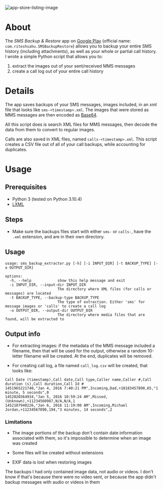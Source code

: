 ![app-store-listing-image](https://images-na.ssl-images-amazon.com/images/I/71VnjnwSr4L.png)

# About

The *SMS Backup & Restore* app on [Google Play](https://play.google.com/store/apps/details?id=com.riteshsahu.SMSBackupRestore&hl=en_US) (official name: `com.riteshsahu.SMSBackupRestore`) allows you to backup your entire SMS history (including attachments), as well as your whole or partial call history. I wrote a simple Python script that allows you to:

1) extract the images out of your sent/received MMS messages
2) create a call log out of your entire call history

# Details

The app saves backups of your SMS messages, images included, in an xml file that looks like `sms-<timestamp>.xml`. The images that were stored as MMS messages are then encoded as [Base64](https://en.wikipedia.org/wiki/Base64).

All this script does is search XML files for MMS messages, then decode the data from them to convert to regular images.

Calls are also saved in XML files, named `calls-<timestamp>.xml`. This script creates a CSV file out of all of your call backups, while accounting for duplicates.

# Usage

## Prerequisites

* Python 3 (tested on Python 3.10.4)
* [LXML](https://lxml.de/)

## Steps

* Make sure the backups files start with either `sms-` or `calls-`, have the `.xml` extension, and are in their own directory.

## Usage

```
usage: sms_backup_extractor.py [-h] [-i INPUT_DIR] [-t BACKUP_TYPE] [-o OUTPUT_DIR]

options:
  -h, --help            show this help message and exit
  -i INPUT_DIR, --input-dir INPUT_DIR
                        The directory where XML files (for calls or messages) are located
  -t BACKUP_TYPE, --backup-type BACKUP_TYPE
                        The type of extraction. Either 'sms' for message images or 'calls' to create a call log
  -o OUTPUT_DIR, --output-dir OUTPUT_DIR
                        The directory where media files that are found, will be extracted to

```

## Output info

* For extracting images: if the metadata of the MMS message included a filename, then that will be used for the output, otherwise a random 10-letter filename will be created. At the end, duplicates will be removed.

* For creating call log, a file named `call_log.csv` will be created, that looks like:

```
Call Date (timestamp),Call date,Call type,Caller name,Caller #,Call duration (s),Call duration,Call Id #
1451965221740,"Jan 4, 2016 7:40:21 PM",Incoming,Dad,+18183457890,65,"1 minute, 5 seconds",0
1452020364934,"Jan 5, 2016 10:59:24 AM",Missed,(Unknown),+11234560987,N/A,N/A,1
1452107940226,"Jan 6, 2016 11:19:00 AM",Incoming,Michael Jordan,+11234567890,194,"3 minutes, 14 seconds",2
```

### Limitations

* The image portions of the backup don't contain date information associated with them, so it's impossible to determine when an image was created

* Some files will be created without extensions

* EXIF data is lost when restoring images

The backups I had only contained image data, not audio or videos. I don't know if that's because there were no video sent, or because the app didn't backup messages with audio or videos in them